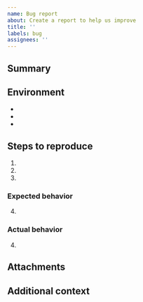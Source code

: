 ```yaml
---
name: Bug report
about: Create a report to help us improve
title: ''
labels: bug
assignees: ''
---
```


## Summary

<!-- A clear and concise description of what the bug is. -->

## Environment

- <!-- App version, platform. -->
- <!-- OS version. -->
- <!-- Other info. -->

## Steps to reproduce

1. <!-- e.g. Go to ... -->
2. <!-- e.g. Click on ... -->
3. <!-- e.g. Scroll down to ... -->

### Expected behavior

<!-- A clear and concise description of what you expected to happen. -->

4. <!-- e.g. Expected to see ... -->

### Actual behavior

<!-- What actually happened - describe the unexpected behavior. -->

4. <!-- e.g. An error occured ... -->

## Attachments

<!-- If applicable, add logs or screenshots that help to explain your problem. -->

## Additional context

<!-- Add any other context about the problem here. -->
